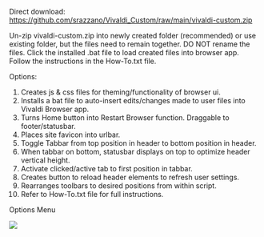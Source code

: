 Direct download: https://github.com/srazzano/Vivaldi_Custom/raw/main/vivaldi-custom.zip

Un-zip vivaldi-custom.zip into newly created folder (recommended) or use existing folder, but the files need to remain together. DO NOT rename the files. Click the installed .bat file to load created files into browser app. Follow the instructions in the How-To.txt file.

Options:
1. Creates js & css files for theming/functionality of browser ui.
2. Installs a bat file to auto-insert edits/changes made to user files into Vivaldi Browser app.
3. Turns Home button into Restart Browser function. Draggable to footer/statusbar.
4. Places site favicon into urlbar.
5. Toggle Tabbar from top position in header to bottom position in header.
6. When tabbar on bottom, statusbar displays on top to optimize header vertical height.
7. Activate clicked/active tab to first position in tabbar.
8. Creates button to reload header elements to refresh user settings.
9. Rearranges toolbars to desired positions from within script.
10. Refer to How-To.txt file for full instructions.

Options Menu

<img src="https://github.com/srazzano/Images/blob/master/optionsMenu.png"/>

